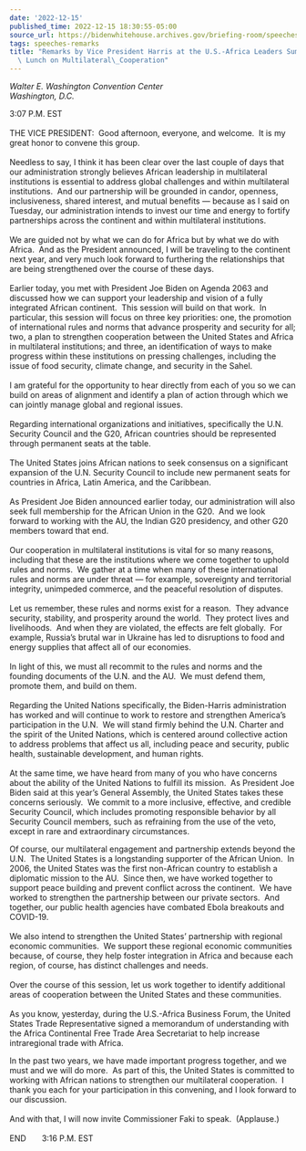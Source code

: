 ```yaml
---
date: '2022-12-15'
published_time: 2022-12-15 18:30:55-05:00
source_url: https://bidenwhitehouse.archives.gov/briefing-room/speeches-remarks/2022/12/15/remarks-by-vice-president-harris-at-the-u-s-africa-leaders-summit-working-lunch-on-multilateral-cooperation/
tags: speeches-remarks
title: "Remarks by Vice President Harris at the U.S.-Africa Leaders Summit Working\
  \ Lunch on Multilateral\_Cooperation"
---
```

 
*Walter E. Washington Convention Center  
Washington, D.C.*

3:07 P.M. EST  
      
THE VICE PRESIDENT:  Good afternoon, everyone, and welcome.  It is my
great honor to convene this group.   
   
Needless to say, I think it has been clear over the last couple of days
that our administration strongly believes African leadership in
multilateral institutions is essential to address global challenges and
within multilateral institutions.  And our partnership will be grounded
in candor, openness, inclusiveness, shared interest, and mutual benefits
— because as I said on Tuesday, our administration intends to invest our
time and energy to fortify partnerships across the continent and within
multilateral institutions.   
   
We are guided not by what we can do for Africa but by what we do with
Africa.  And as the President announced, I will be traveling to the
continent next year, and very much look forward to furthering the
relationships that are being strengthened over the course of these
days.  
   
Earlier today, you met with President Joe Biden on Agenda 2063 and
discussed how we can support your leadership and vision of a fully
integrated African continent.  This session will build on that work.  In
particular, this session will focus on three key priorities: one, the
promotion of international rules and norms that advance prosperity and
security for all; two, a plan to strengthen cooperation between the
United States and Africa in multilateral institutions; and three, an
identification of ways to make progress within these institutions on
pressing challenges, including the issue of food security, climate
change, and security in the Sahel.   
   
I am grateful for the opportunity to hear directly from each of you so
we can build on areas of alignment and identify a plan of action through
which we can jointly manage global and regional issues.  
   
Regarding international organizations and initiatives, specifically the
U.N. Security Council and the G20, African countries should be
represented through permanent seats at the table.   
   
The United States joins African nations to seek consensus on a
significant expansion of the U.N. Security Council to include new
permanent seats for countries in Africa, Latin America, and the
Caribbean.   
   
As President Joe Biden announced earlier today, our administration will
also seek full membership for the African Union in the G20.  And we look
forward to working with the AU, the Indian G20 presidency, and other G20
members toward that end.   
   
Our cooperation in multilateral institutions is vital for so many
reasons, including that these are the institutions where we come
together to uphold rules and norms.  We gather at a time when many of
these international rules and norms are under threat — for example,
sovereignty and territorial integrity, unimpeded commerce, and the
peaceful resolution of disputes.   
   
Let us remember, these rules and norms exist for a reason.  They advance
security, stability, and prosperity around the world.  They protect
lives and livelihoods.  And when they are violated, the effects are felt
globally.  For example, Russia’s brutal war in Ukraine has led to
disruptions to food and energy supplies that affect all of our
economies.   
   
In light of this, we must all recommit to the rules and norms and the
founding documents of the U.N. and the AU.  We must defend them, promote
them, and build on them.   
   
Regarding the United Nations specifically, the Biden-Harris
administration has worked and will continue to work to restore and
strengthen America’s participation in the U.N.  We will stand firmly
behind the U.N. Charter and the spirit of the United Nations, which is
centered around collective action to address problems that affect us
all, including peace and security, public health, sustainable
development, and human rights.   
   
At the same time, we have heard from many of you who have concerns about
the ability of the United Nations to fulfill its mission.  As President
Joe Biden said at this year’s General Assembly, the United States takes
these concerns seriously.  We commit to a more inclusive, effective, and
credible Security Council, which includes promoting responsible behavior
by all Security Council members, such as refraining from the use of the
veto, except in rare and extraordinary circumstances.   
  
Of course, our multilateral engagement and partnership extends beyond
the U.N.  The United States is a longstanding supporter of the African
Union.  In 2006, the United States was the first non-African country to
establish a diplomatic mission to the AU.  Since then, we have worked
together to support peace building and prevent conflict across the
continent.  We have worked to strengthen the partnership between our
private sectors.  And together, our public health agencies have combated
Ebola breakouts and COVID-19.   
   
We also intend to strengthen the United States’ partnership with
regional economic communities.  We support these regional economic
communities because, of course, they help foster integration in Africa
and because each region, of course, has distinct challenges and
needs.   
   
Over the course of this session, let us work together to identify
additional areas of cooperation between the United States and these
communities.   
   
As you know, yesterday, during the U.S.-Africa Business Forum, the
United States Trade Representative signed a memorandum of understanding
with the Africa Continental Free Trade Area Secretariat to help increase
intraregional trade with Africa.   
  
In the past two years, we have made important progress together, and we
must and we will do more.  As part of this, the United States is
committed to working with African nations to strengthen our multilateral
cooperation.  I thank you each for your participation in this convening,
and I look forward to our discussion.   
   
And with that, I will now invite Commissioner Faki to speak. 
(Applause.)  
   
END       3:16 P.M. EST

